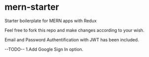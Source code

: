 # mern-starter
Starter boilerplate for MERN apps with Redux

Feel free to fork this repo and make changes according to your wish.

Email and Password Authentification with JWT has been included.

--TODO--
1.Add Google Sign In option.
